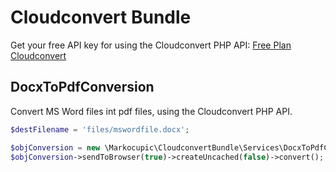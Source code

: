 # Cloudconvert Bundle

Get your free API key for using the Cloudconvert PHP API: [Free Plan Cloudconvert](https://cloudconvert.com/pricing) 

## DocxToPdfConversion
Convert MS Word files int pdf files, using the Cloudconvert PHP API.

```php
$destFilename = 'files/mswordfile.docx';

$objConversion = new \Markocupic\CloudconvertBundle\Services\DocxToPdfConversion($destFilename, Config::get('cloudconvertApiKey'));
$objConversion->sendToBrowser(true)->createUncached(false)->convert();


```


